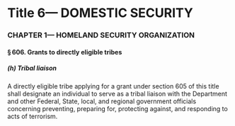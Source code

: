 
# Title 6— DOMESTIC SECURITY
### CHAPTER 1— HOMELAND SECURITY ORGANIZATION
#### § 606. Grants to directly eligible tribes
##### (h) Tribal liaison

A directly eligible tribe applying for a grant under section 605 of this title shall designate an individual to serve as a tribal liaison with the Department and other Federal, State, local, and regional government officials concerning preventing, preparing for, protecting against, and responding to acts of terrorism.
